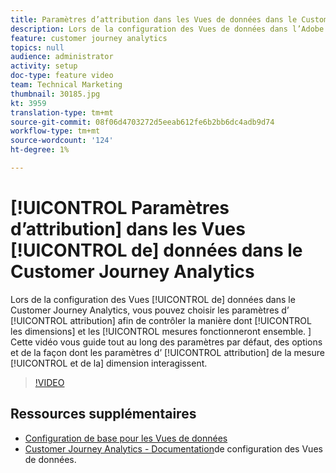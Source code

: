 ```yaml
---
title: Paramètres d’attribution dans les Vues de données dans le Customer Journey Analytics
description: Lors de la configuration des Vues de données dans l’Adobe Customer Journey Analytics, vous pouvez choisir les paramètres d’attribution afin de contrôler la manière dont les dimensions et les mesures fonctionneront ensemble. Cette vidéo vous guide tout au long des valeurs par défaut, des options et de la façon dont les paramètres d’attribution des mesures et des dimensions interagissent.
feature: customer journey analytics
topics: null
audience: administrator
activity: setup
doc-type: feature video
team: Technical Marketing
thumbnail: 30185.jpg
kt: 3959
translation-type: tm+mt
source-git-commit: 08f06d4703272d5eeab612fe6b2bb6dc4adb9d74
workflow-type: tm+mt
source-wordcount: '124'
ht-degree: 1%

---
```



# [!UICONTROL Paramètres d’attribution] dans les Vues [!UICONTROL de] données dans le Customer Journey Analytics

Lors de la configuration des Vues [!UICONTROL de] données dans le Customer Journey Analytics, vous pouvez choisir les paramètres d’ [!UICONTROL attribution] afin de contrôler la manière dont [!UICONTROL les dimensions] et les [!UICONTROL mesures fonctionneront ensemble. ] Cette vidéo vous guide tout au long des paramètres par défaut, des options et de la façon dont les paramètres d’ [!UICONTROL attribution] de la mesure [!UICONTROL et de la] dimension  interagissent.

>[!VIDEO](https://video.tv.adobe.com/v/30185/?quality=12&enable10seconds=on&speedcontrol=on)

## Ressources supplémentaires

* [Configuration de base pour les Vues de données](basic-configuration-for-data-views.md)
* [Customer Journey Analytics - Documentation](https://docs.adobe.com/content/help/en/analytics-platform/using/cja-dataviews/configure-dataviews.html)de configuration des Vues de données.
